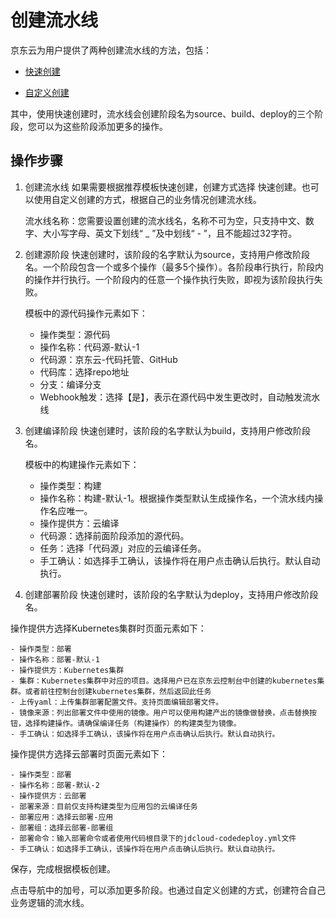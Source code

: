 # 创建流水线


京东云为用户提供了两种创建流水线的方法，包括：

* [快速创建](../Getting-Started/Quick-Creation.md)

* [自定义创建](../Getting-Started/Create-Customized-Instance.md)

其中，使用快速创建时，流水线会创建阶段名为source、build、deploy的三个阶段，您可以为这些阶段添加更多的操作。

## 操作步骤
1. 创建流水线
如果需要根据推荐模板快速创建，创建方式选择 快速创建。也可以使用自定义创建的方式，根据自己的业务情况创建流水线。

	流水线名称：您需要设置创建的流水线名，名称不可为空，只支持中文、数字、大小写字母、英文下划线“ _ ”及中划线“ - ”，且不能超过32字符。

2. 创建源阶段
快速创建时，该阶段的名字默认为source，支持用户修改阶段名。一个阶段包含一个或多个操作（最多5个操作）。各阶段串行执行，阶段内的操作并行执行。一个阶段内的任意一个操作执行失败，即视为该阶段执行失败。


	模板中的源代码操作元素如下：

	- 操作类型：源代码
	- 操作名称：代码源-默认-1
	- 代码源：京东云-代码托管、GitHub
	- 代码库：选择repo地址
	- 分支：编译分支
	- Webhook触发：选择【是】，表示在源代码中发生更改时，自动触发流水线

	

3. 创建编译阶段
快速创建时，该阶段的名字默认为build，支持用户修改阶段名。

	模板中的构建操作元素如下：
	
	- 操作类型：构建
	- 操作名称：构建-默认-1。根据操作类型默认生成操作名，一个流水线内操作名应唯一。
	- 操作提供方：云编译
	- 代码源：选择前面阶段添加的源代码。
	- 任务：选择「代码源」对应的云编译任务。
	- 手工确认：如选择手工确认，该操作将在用户点击确认后执行。默认自动执行。

4. 创建部署阶段
快速创建时，该阶段的名字默认为deploy，支持用户修改阶段名。

操作提供方选择Kubernetes集群时页面元素如下：
	
	- 操作类型：部署
	- 操作名称：部署-默认-1
	- 操作提供方：Kubernetes集群
	- 集群：Kubernetes集群中对应的项目。选择用户已在京东云控制台中创建的kubernetes集群。或者前往控制台创建kubernetes集群，然后返回此任务
	- 上传yaml：上传集群部署配置文件。支持页面编辑部署文件。
	- 镜像来源：列出部署文件中使用的镜像。用户可以使用构建产出的镜像做替换，点击替换按钮，选择构建操作。请确保编译任务（构建操作）的构建类型为镜像。
	- 手工确认：如选择手工确认，该操作将在用户点击确认后执行。默认自动执行。

操作提供方选择云部署时页面元素如下：
	
	- 操作类型：部署
	- 操作名称：部署-默认-2
	- 操作提供方：云部署
	- 部署来源：目前仅支持构建类型为应用包的云编译任务
	- 部署应用：选择云部署-应用
	- 部署组：选择云部署-部署组
	- 部署命令：输入部署命令或者使用代码根目录下的jdcloud-codedeploy.yml文件
	- 手工确认：如选择手工确认，该操作将在用户点击确认后执行。默认自动执行。
	
  保存，完成根据模板创建。

点击导航中的加号，可以添加更多阶段。也通过自定义创建的方式，创建符合自己业务逻辑的流水线。
